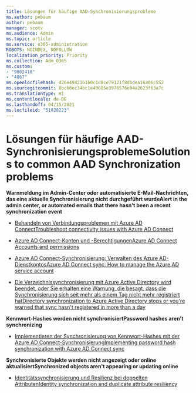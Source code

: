 ```yaml
---
title: Lösungen für häufige AAD-Synchronisierungsprobleme
ms.author: pebaum
author: pebaum
manager: scotv
ms.audience: Admin
ms.topic: article
ms.service: o365-administration
ROBOTS: NOINDEX, NOFOLLOW
localization_priority: Priority
ms.collection: Adm_O365
ms.custom:
- "9002418"
- "4867"
ms.openlocfilehash: d26e49421b1b0c1d8ce79121f8dbdea16a06c552
ms.sourcegitcommit: 8bc60ec34bc1e40685e3976576e04a2623f63a7c
ms.translationtype: HT
ms.contentlocale: de-DE
ms.lasthandoff: 04/15/2021
ms.locfileid: "51828223"
---
```

# <a name="solutions-to-common-aad-synchronization-problems"></a><span data-ttu-id="b96dd-102">Lösungen für häufige AAD-Synchronisierungsprobleme</span><span class="sxs-lookup"><span data-stu-id="b96dd-102">Solutions to common AAD Synchronization problems</span></span>

<span data-ttu-id="b96dd-103">**Warnmeldung im Admin-Center oder automatisierte E-Mail-Nachrichten, das eine aktuelle Synchronisierung nicht durchgeführt wurde**</span><span class="sxs-lookup"><span data-stu-id="b96dd-103">**Alert in the admin center, or automated emails that there hasn't been a recent synchronization event**</span></span>

- [<span data-ttu-id="b96dd-104">Behandeln von Verbindungsproblemen mit Azure AD Connect</span><span class="sxs-lookup"><span data-stu-id="b96dd-104">Troubleshoot connectivity issues with Azure AD Connect</span></span>](https://docs.microsoft.com/azure/active-directory/hybrid/tshoot-connect-connectivity)

- [<span data-ttu-id="b96dd-105">Azure AD Connect-Konten und -Berechtigungen</span><span class="sxs-lookup"><span data-stu-id="b96dd-105">Azure AD Connect Accounts and permissions</span></span>](https://go.microsoft.com/fwlink/p/?LinkId=820598)

- [<span data-ttu-id="b96dd-106">Azure AD Connect-Synchronisierung: Verwalten des Azure AD-Dienstkontos</span><span class="sxs-lookup"><span data-stu-id="b96dd-106">Azure AD Connect sync: How to manage the Azure AD service account</span></span>](https://docs.microsoft.com/azure/active-directory/hybrid/how-to-connect-azureadaccount)

- [<span data-ttu-id="b96dd-107">Die Verzeichnissynchronisierung mit Azure Active Directory wird beendet, oder Sie erhalten eine Warnung, die besagt, dass die Synchronisierung sich seit mehr als einem Tag nicht mehr registriert hat</span><span class="sxs-lookup"><span data-stu-id="b96dd-107">Directory synchronization to Azure Active Directory stops or you're warned that sync hasn't registered in more than a day</span></span>](https://support.microsoft.com/help/2882421/directory-synchronization-to-azure-active-directory-stops-or-you-re-warned-that-sync-hasn-t-registered-in-more-than-a-day)
 
<span data-ttu-id="b96dd-108">**Kennwort-Hashes werden nicht synchronisiert**</span><span class="sxs-lookup"><span data-stu-id="b96dd-108">**Password hashes aren't synchronizing**</span></span>

- [<span data-ttu-id="b96dd-109">Implementieren der Synchronisierung von Kennwort-Hashes mit der Azure AD Connect-Synchronisierung</span><span class="sxs-lookup"><span data-stu-id="b96dd-109">Implementing password hash synchronization with Azure AD Connect sync</span></span>](https://docs.microsoft.com/azure/active-directory/hybrid/how-to-connect-password-hash-synchronization)

<span data-ttu-id="b96dd-110">**Synchronisierte Objekte werden nicht angezeigt oder online aktualisiert**</span><span class="sxs-lookup"><span data-stu-id="b96dd-110">**Synchronized objects aren't appearing or updating online**</span></span>

- [<span data-ttu-id="b96dd-111">Identitätssynchronisierung und Resilienz bei doppelten Attributen</span><span class="sxs-lookup"><span data-stu-id="b96dd-111">Identity synchronization and duplicate attribute resiliency</span></span>](https://docs.microsoft.com/azure/active-directory/hybrid/how-to-connect-syncservice-duplicate-attribute-resiliency)
